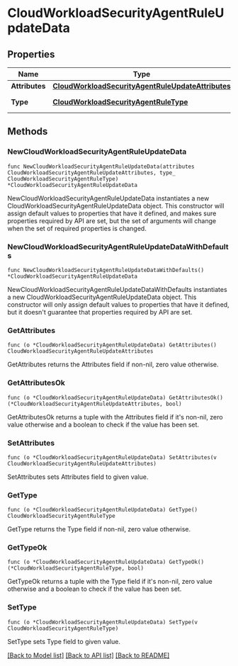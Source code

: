 # CloudWorkloadSecurityAgentRuleUpdateData

## Properties

| Name           | Type                                                                                                    | Description | Notes                                                      |
| -------------- | ------------------------------------------------------------------------------------------------------- | ----------- | ---------------------------------------------------------- |
| **Attributes** | [**CloudWorkloadSecurityAgentRuleUpdateAttributes**](CloudWorkloadSecurityAgentRuleUpdateAttributes.md) |             |
| **Type**       | [**CloudWorkloadSecurityAgentRuleType**](CloudWorkloadSecurityAgentRuleType.md)                         |             | [default to CLOUDWORKLOADSECURITYAGENTRULETYPE_AGENT_RULE] |

## Methods

### NewCloudWorkloadSecurityAgentRuleUpdateData

`func NewCloudWorkloadSecurityAgentRuleUpdateData(attributes CloudWorkloadSecurityAgentRuleUpdateAttributes, type_ CloudWorkloadSecurityAgentRuleType) *CloudWorkloadSecurityAgentRuleUpdateData`

NewCloudWorkloadSecurityAgentRuleUpdateData instantiates a new CloudWorkloadSecurityAgentRuleUpdateData object.
This constructor will assign default values to properties that have it defined,
and makes sure properties required by API are set, but the set of arguments
will change when the set of required properties is changed.

### NewCloudWorkloadSecurityAgentRuleUpdateDataWithDefaults

`func NewCloudWorkloadSecurityAgentRuleUpdateDataWithDefaults() *CloudWorkloadSecurityAgentRuleUpdateData`

NewCloudWorkloadSecurityAgentRuleUpdateDataWithDefaults instantiates a new CloudWorkloadSecurityAgentRuleUpdateData object.
This constructor will only assign default values to properties that have it defined,
but it doesn't guarantee that properties required by API are set.

### GetAttributes

`func (o *CloudWorkloadSecurityAgentRuleUpdateData) GetAttributes() CloudWorkloadSecurityAgentRuleUpdateAttributes`

GetAttributes returns the Attributes field if non-nil, zero value otherwise.

### GetAttributesOk

`func (o *CloudWorkloadSecurityAgentRuleUpdateData) GetAttributesOk() (*CloudWorkloadSecurityAgentRuleUpdateAttributes, bool)`

GetAttributesOk returns a tuple with the Attributes field if it's non-nil, zero value otherwise
and a boolean to check if the value has been set.

### SetAttributes

`func (o *CloudWorkloadSecurityAgentRuleUpdateData) SetAttributes(v CloudWorkloadSecurityAgentRuleUpdateAttributes)`

SetAttributes sets Attributes field to given value.

### GetType

`func (o *CloudWorkloadSecurityAgentRuleUpdateData) GetType() CloudWorkloadSecurityAgentRuleType`

GetType returns the Type field if non-nil, zero value otherwise.

### GetTypeOk

`func (o *CloudWorkloadSecurityAgentRuleUpdateData) GetTypeOk() (*CloudWorkloadSecurityAgentRuleType, bool)`

GetTypeOk returns a tuple with the Type field if it's non-nil, zero value otherwise
and a boolean to check if the value has been set.

### SetType

`func (o *CloudWorkloadSecurityAgentRuleUpdateData) SetType(v CloudWorkloadSecurityAgentRuleType)`

SetType sets Type field to given value.

[[Back to Model list]](../README.md#documentation-for-models) [[Back to API list]](../README.md#documentation-for-api-endpoints) [[Back to README]](../README.md)
